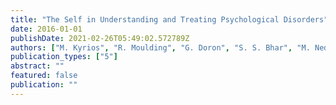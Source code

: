 ```yaml
---
title: "The Self in Understanding and Treating Psychological Disorders"
date: 2016-01-01
publishDate: 2021-02-26T05:49:02.572789Z
authors: ["M. Kyrios", "R. Moulding", "G. Doron", "S. S. Bhar", "M. Nedeljkovic", "M. Mikulincer"]
publication_types: ["5"]
abstract: ""
featured: false
publication: ""
---
```


